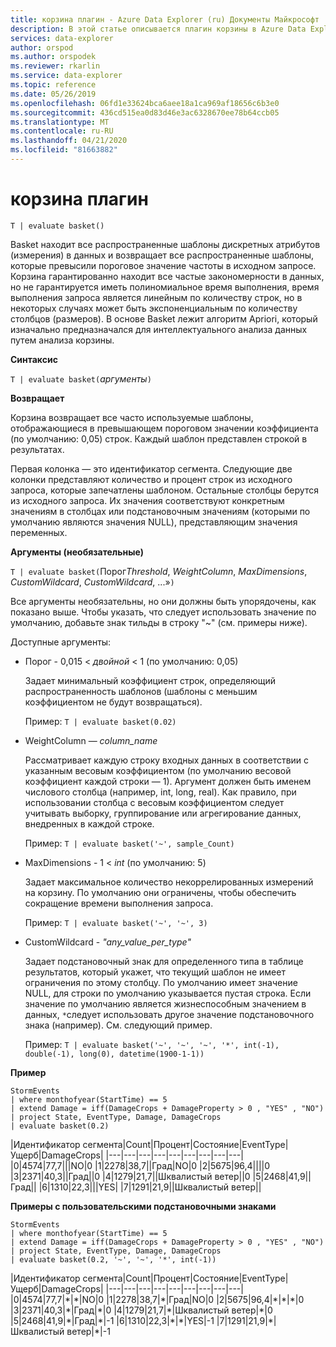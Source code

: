 ```yaml
---
title: корзина плагин - Azure Data Explorer (ru) Документы Майкрософт
description: В этой статье описывается плагин корзины в Azure Data Explorer.
services: data-explorer
author: orspod
ms.author: orspodek
ms.reviewer: rkarlin
ms.service: data-explorer
ms.topic: reference
ms.date: 05/26/2019
ms.openlocfilehash: 06fd1e33624bca6aee18a1ca969af18656c6b3e0
ms.sourcegitcommit: 436cd515ea0d83d46e3ac6328670ee78b64ccb05
ms.translationtype: MT
ms.contentlocale: ru-RU
ms.lasthandoff: 04/21/2020
ms.locfileid: "81663882"
---
```

# <a name="basket-plugin"></a>корзина плагин

```kusto
T | evaluate basket()
```

Basket находит все распространенные шаблоны дискретных атрибутов (измерения) в данных и возвращает все распространенные шаблоны, которые превысили пороговое значение частоты в исходном запросе. Корзина гарантированно находит все частые закономерности в данных, но не гарантируется иметь полиномиальное время выполнения, время выполнения запроса является линейным по количеству строк, но в некоторых случаях может быть экспоненциальным по количеству столбцов (размеров). В основе Basket лежит алгоритм Apriori, который изначально предназначался для интеллектуального анализа данных путем анализа корзины.

**Синтаксис**

`T | evaluate basket(`*аргументы*`)`

**Возвращает**

Корзина возвращает все часто используемые шаблоны, отображающиеся в превышающем пороговом значении коэффициента (по умолчанию: 0,05) строк. Каждый шаблон представлен строкой в результатах.

Первая колонка — это идентификатор сегмента. Следующие две колонки представляют количество и процент строк из исходного запроса, которые запечатлены шаблоном. Остальные столбцы берутся из исходного запроса. Их значения соответствуют конкретным значениям в столбцах или подстановочным значениям (которыми по умолчанию являются значения NULL), представляющим значения переменных.

**Аргументы (необязательные)**

`T | evaluate basket(`Порог*Threshold*, *WeightColumn*, *MaxDimensions*, *CustomWildcard*, *CustomWildcard*, ...»`)`

Все аргументы необязательны, но они должны быть упорядочены, как показано выше. Чтобы указать, что следует использовать значение по умолчанию, добавьте знак тильды в строку "~" (см. примеры ниже).

Доступные аргументы:

* Порог - 0,015 < *двойной* < 1 (по умолчанию: 0,05)

    Задает минимальный коэффициент строк, определяющий распространенность шаблонов (шаблоны с меньшим коэффициентом не будут возвращаться).
    
    Пример: `T | evaluate basket(0.02)`

* WeightColumn — *column_name*

    Рассматривает каждую строку входных данных в соответствии с указанным весовым коэффициентом (по умолчанию весовой коэффициент каждой строки — 1). Аргумент должен быть именем числового столбца (например, int, long, real). Как правило, при использовании столбца с весовым коэффициентом следует учитывать выборку, группирование или агрегирование данных, внедренных в каждой строке.
    
    Пример: `T | evaluate basket('~', sample_Count)`

* MaxDimensions - 1 < *int* (по умолчанию: 5)

    Задает максимальное количество некоррелированных измерений на корзину. По умолчанию они ограничены, чтобы обеспечить сокращение времени выполнения запроса.

    Пример: `T | evaluate basket('~', '~', 3)`

* CustomWildcard - *"any_value_per_type"*

    Задает подстановочный знак для определенного типа в таблице результатов, который укажет, что текущий шаблон не имеет ограничения по этому столбцу.
    По умолчанию имеет значение NULL, для строки по умолчанию указывается пустая строка. Если значение по умолчанию является жизнеспособным значением в данных, `*`следует использовать другое значение подстановочного знака (например).
    См. следующий пример.

    Пример: `T | evaluate basket('~', '~', '~', '*', int(-1), double(-1), long(0), datetime(1900-1-1))`

**Пример**

```kusto
StormEvents 
| where monthofyear(StartTime) == 5
| extend Damage = iff(DamageCrops + DamageProperty > 0 , "YES" , "NO")
| project State, EventType, Damage, DamageCrops
| evaluate basket(0.2)
```

|Идентификатор сегмента|Count|Процент|Состояние|EventType|Ущерб|DamageCrops|
|---|---|---|---|---|---|---|---|---|
|0|4574|77,7|||NO|0
|1|2278|38,7||Град|NO|0
|2|5675|96,4||||0
|3|2371|40,3||Град||0
|4|1279|21,7||Шквалистый ветер||0
|5|2468|41,9||Град||
|6|1310|22,3|||YES|
|7|1291|21,9||Шквалистый ветер||

**Примеры с пользовательскими подстановочными знаками**

```kusto
StormEvents 
| where monthofyear(StartTime) == 5
| extend Damage = iff(DamageCrops + DamageProperty > 0 , "YES" , "NO")
| project State, EventType, Damage, DamageCrops
| evaluate basket(0.2, '~', '~', '*', int(-1))
```

|Идентификатор сегмента|Count|Процент|Состояние|EventType|Ущерб|DamageCrops|
|---|---|---|---|---|---|---|---|---|
|0|4574|77,7|\*|\*|NO|0
|1|2278|38,7|\*|Град|NO|0
|2|5675|96,4|\*|\*|\*|0
|3|2371|40,3|\*|Град|\*|0
|4|1279|21,7|\*|Шквалистый ветер|\*|0
|5|2468|41,9|\*|Град|\*|-1
|6|1310|22,3|\*|\*|YES|-1
|7|1291|21,9|\*|Шквалистый ветер|\*|-1

